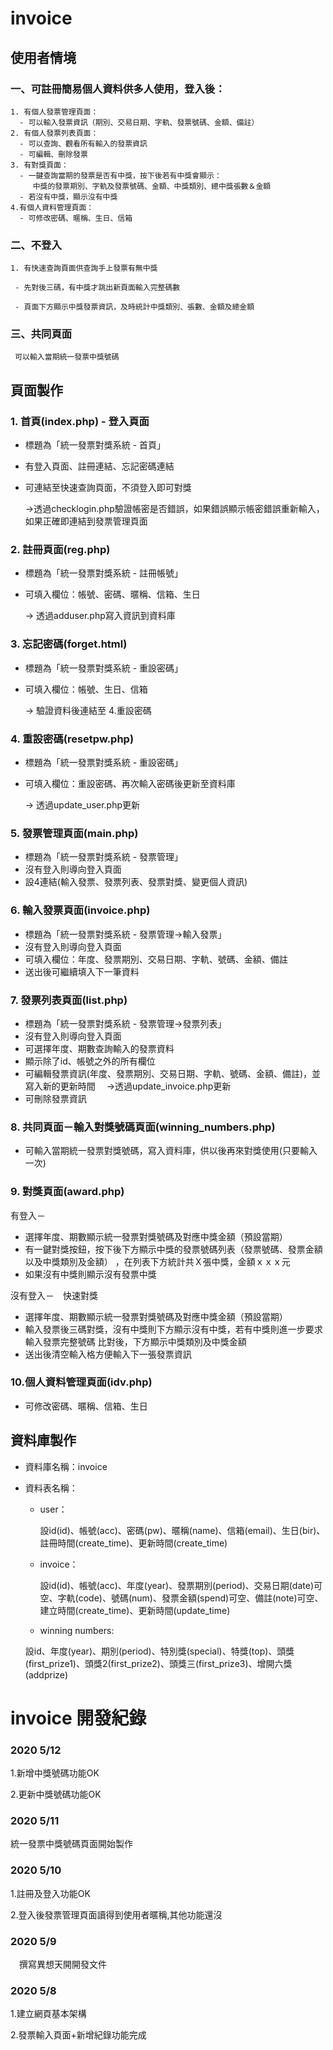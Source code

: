 # invoice
## 使用者情境

### 一、可註冊簡易個人資料供多人使用，登入後：
```
1. 有個人發票管理頁面：
  - 可以輸入發票資訊（期別、交易日期、字軌、發票號碼、金額、備註）
2. 有個人發票列表頁面：
  - 可以查詢、觀看所有輸入的發票資訊
  - 可編輯、刪除發票
3. 有對獎頁面：
  - 一鍵查詢當期的發票是否有中獎，按下後若有中獎會顯示：
　　　中獎的發票期別、字軌及發票號碼、金額、中獎類別、總中獎張數＆金額
  - 若沒有中獎，顯示沒有中獎
4.有個人資料管理頁面：
  - 可修改密碼、暱稱、生日、信箱
```
### 二、不登入
```
1. 有快速查詢頁面供查詢手上發票有無中獎

 - 先對後三碼，有中獎才跳出新頁面輸入完整碼數

 - 頁面下方顯示中獎發票資訊，及時統計中獎類別、張數、金額及總金額

```
### 三、共同頁面
```
 可以輸入當期統一發票中獎號碼
```


## 頁面製作

### 1. 首頁(index.php) - 登入頁面
- 標題為「統一發票對獎系統 - 首頁」
- 有登入頁面、註冊連結、忘記密碼連結
- 可連結至快速查詢頁面，不須登入即可對獎
   
   →透過checklogin.php驗證帳密是否錯誤，如果錯誤顯示帳密錯誤重新輸入，如果正確即連結到發票管理頁面
　

### 2. 註冊頁面(reg.php)

- 標題為「統一發票對獎系統 - 註冊帳號」
- 可填入欄位：帳號、密碼、暱稱、信箱、生日 

  → 透過adduser.php寫入資訊到資料庫

### 3. 忘記密碼(forget.html)
- 標題為「統一發票對獎系統 - 重設密碼」
- 可填入欄位：帳號、生日、信箱
  
   -> 驗證資料後連結至 4.重設密碼

### 4. 重設密碼(resetpw.php)
- 標題為「統一發票對獎系統 - 重設密碼」
- 可填入欄位：重設密碼、再次輸入密碼後更新至資料庫
  
   -> 透過update_user.php更新

### 5. 發票管理頁面(main.php)
- 標題為「統一發票對獎系統 - 發票管理」
- 沒有登入則導向登入頁面
- 設4連結(輸入發票、發票列表、發票對獎、變更個人資訊)


### 6. 輸入發票頁面(invoice.php)
- 標題為「統一發票對獎系統 - 發票管理->輸入發票」
- 沒有登入則導向登入頁面
- 可填入欄位：年度、發票期別、交易日期、字軌、號碼、金額、備註   
- 送出後可繼續填入下一筆資料

### 7. 發票列表頁面(list.php)
- 標題為「統一發票對獎系統 - 發票管理->發票列表」
- 沒有登入則導向登入頁面
- 可選擇年度、期數查詢輸入的發票資料
- 顯示除了id、帳號之外的所有欄位
- 可編輯發票資訊(年度、發票期別、交易日期、字軌、號碼、金額、備註)，並寫入新的更新時間
  　→透過update_invoice.php更新
- 可刪除發票資訊

### 8. 共同頁面－輸入對獎號碼頁面(winning_numbers.php)

- 可輸入當期統一發票對獎號碼，寫入資料庫，供以後再來對獎使用(只要輸入一次)

### 9. 對獎頁面(award.php)

有登入－
- 選擇年度、期數顯示統一發票對獎號碼及對應中獎金額（預設當期）
- 有一鍵對獎按鈕，按下後下方顯示中獎的發票號碼列表（發票號碼、發票金額以及中獎類別及金額）
  ，在列表下方統計共Ｘ張中獎，金額ｘｘｘ元
- 如果沒有中獎則顯示沒有發票中獎

沒有登入－　快速對獎
- 選擇年度、期數顯示統一發票對獎號碼及對應中獎金額（預設當期）
- 輸入發票後三碼對獎，沒有中獎則下方顯示沒有中獎，若有中獎則進一步要求輸入發票完整號碼
  比對後，下方顯示中獎類別及中獎金額
- 送出後清空輸入格方便輸入下一張發票資訊

### 10.個人資料管理頁面(idv.php)

- 可修改密碼、暱稱、信箱、生日



## 資料庫製作

- 資料庫名稱：invoice

- 資料表名稱：

   - user：

     設id(id)、帳號(acc)、密碼(pw)、暱稱(name)、信箱(email)、生日(bir)、註冊時間(create_time)、更新時間(create_time)

   - invoice：

     設id(id)、帳號(acc)、年度(year)、發票期別(period)、交易日期(date)可空、字軌(code)、號碼(num)、發票金額(spend)可空、備註(note)可空、建立時間(create_time)、更新時間(update_time)
   
   - winning numbers:
  
    設id、年度(year)、期別(period)、特別獎(special)、特獎(top)、頭獎(first_prize1)、頭獎2(first_prize2)、頭獎三(first_prize3)、增開六獎(addprize)




# invoice 開發紀錄

### 2020 5/12
1.新增中獎號碼功能OK

2.更新中獎號碼功能OK

### 2020 5/11
統一發票中獎號碼頁面開始製作

### 2020 5/10
1.註冊及登入功能OK

2.登入後發票管理頁面讀得到使用者暱稱,其他功能還沒

### 2020 5/9 
　撰寫異想天開開發文件

### 2020 5/8
1.建立網頁基本架構

2.發票輸入頁面+新增紀錄功能完成
